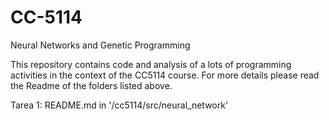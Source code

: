 # CC-5114
Neural Networks and Genetic Programming

This repository contains code and analysis of a lots of programming activities in the context
of the CC5114 course. For more details please read the Readme of the folders listed above.

Tarea 1: README.md in '/cc5114/src/neural_network'
